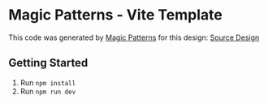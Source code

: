 # Magic Patterns - Vite Template

This code was generated by [Magic Patterns](https://magicpatterns.com) for this design: [Source Design](https://magicpatterns.com/c/7hpc9jxdjzhqwbstwar9uz)

## Getting Started

1. Run `npm install`
2. Run `npm run dev`
